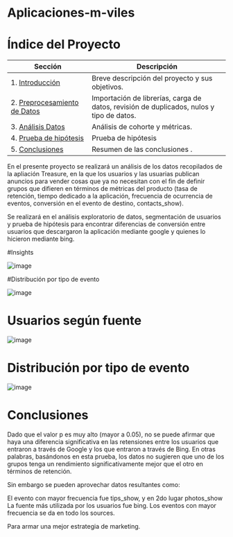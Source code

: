 # Aplicaciones-m-viles

# Índice del Proyecto

| Sección                       | Descripción                                                       |
|-------------------------------|-------------------------------------------------------------------|
| 1. [Introducción](#introducción)          | Breve descripción del proyecto y sus objetivos.                |
| 2. [Preprocesamiento de Datos](#Análisis)|Importación de librerías, carga de datos, revisión de duplicados, nulos y tipo de datos.   |
| 3. [Análisis Datos](#instalación)         |Análisis de cohorte y métricas.|
| 4. [Prueba de hipótesis](#resultados)     |Prueba de hipótesis           |
| 5. [Conclusiones](#conclusiones)          |Resumen de las conclusiones .       |


En el presente proyecto se realizará un análisis de los datos recopilados de la apliación Treasure, en la que los usuarios y las usuarias publican anuncios para vender cosas que ya no necesitan con el fin de definir grupos que difieren en términos de métricas del producto (tasa de retención, tiempo dedicado a la aplicación, frecuencia de ocurrencia de eventos, conversión en el evento de destino, contacts_show).

Se realizará en el análisis exploratorio de datos, segmentación de usuarios y prueba de hipótesis para encontrar diferencias de conversión entre usuarios que descargaron la aplicación mediante google y quienes lo hicieron mediante bing.

#Insights

![image](https://github.com/user-attachments/assets/fd37b56a-5aef-4d40-a5b3-ffb90b94ba1c)

#Distribución por tipo de evento

![image](https://github.com/user-attachments/assets/c1498d1c-4241-437e-8c85-ed3452b4df1e)

# Usuarios según fuente 
![image](https://github.com/user-attachments/assets/7221a391-e7d8-4d9d-9f9b-8b86b12bb4cc)
# Distribución por tipo de evento  
![image](https://github.com/user-attachments/assets/32580fc6-29b5-4c09-87ba-a2298cf3eb97)


# Conclusiones
Dado que el valor p es muy alto (mayor a 0.05), no se puede afirmar que haya una diferencia significativa en las retensiones entre los usuarios que entraron a través de Google y los que entraron a través de Bing. En otras palabras, basándonos en esta prueba, los datos no sugieren que uno de los grupos tenga un rendimiento significativamente mejor que el otro en términos de retención.

Sin embargo se pueden aprovechar datos resultantes como:

El evento con mayor frecuencia fue tips_show, y en 2do lugar photos_show
La fuente más utilizada por los usuarios fue bing.
Los eventos con mayor frecuencia se da en todo los sources.

Para armar una mejor estrategia de marketing.
